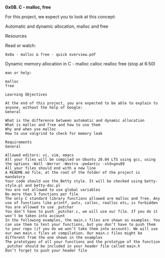 **0x0B. C - malloc, free**



For this project, we expect you to look at this concept:

Automatic and dynamic allocation, malloc and free

Resources

Read or watch:

	0x0a - malloc & free - quick overview.pdf
Dynamic memory allocation in C - malloc calloc realloc free (stop at 6:50)

	man or help:

	malloc
	free

	Learning Objectives

	At the end of this project, you are expected to be able to explain to anyone, without the help of Google:
	General

	What is the difference between automatic and dynamic allocation
	What is malloc and free and how to use them
	Why and when use malloc
	How to use valgrind to check for memory leak

	Requirements
	General

	Allowed editors: vi, vim, emacs
	All your files will be compiled on Ubuntu 20.04 LTS using gcc, using the options -Wall -Werror -Wextra -pedantic -std=gnu89
	All your files should end with a new line
	A README.md file, at the root of the folder of the project is mandatory
	Your code should use the Betty style. It will be checked using betty-style.pl and betty-doc.pl
	You are not allowed to use global variables
	No more than 5 functions per file
	The only C standard library functions allowed are malloc and free. Any use of functions like printf, puts, calloc, realloc etc… is forbidden
	You are allowed to use _putchar
	You don’t have to push _putchar.c, we will use our file. If you do it won’t be taken into account
	In the following examples, the main.c files are shown as examples. You can use them to test your functions, but you don’t have to push them to your repo (if you do we won’t take them into account). We will use our own main.c files at compilation. Our main.c files might be different from the one shown in the examples
	The prototypes of all your functions and the prototype of the function _putchar should be included in your header file called main.h
	Don’t forget to push your header file



